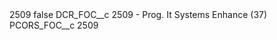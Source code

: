 <?xml version="1.0" encoding="UTF-8"?>
<CustomMetadata xmlns="http://soap.sforce.com/2006/04/metadata" xmlns:xsi="http://www.w3.org/2001/XMLSchema-instance" xmlns:xsd="http://www.w3.org/2001/XMLSchema">
    <label>2509</label>
    <protected>false</protected>
    <values>
        <field>DCR_FOC__c</field>
        <value xsi:type="xsd:string">2509 - Prog. It Systems Enhance (37)</value>
    </values>
    <values>
        <field>PCORS_FOC__c</field>
        <value xsi:type="xsd:string">2509</value>
    </values>
</CustomMetadata>
